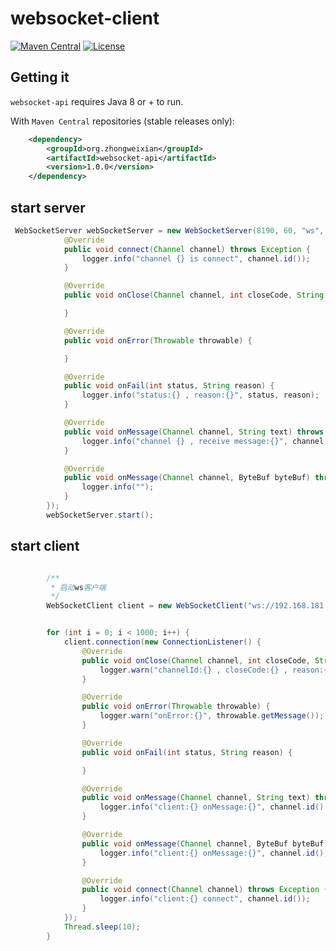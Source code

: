 # websocket-client

[![Maven Central](https://img.shields.io/maven-central/v/org.zhongweixian/websocket-api.svg?label=Maven%20Central)](https://search.maven.org/search?q=g:%22org.zhongweixian%22%20AND%20a:%22websocket-api%22)
[![License](https://img.shields.io/badge/license-Apache%202-4EB1BA.svg)](https://www.apache.org/licenses/LICENSE-2.0.html) 


## Getting it
`websocket-api` requires Java 8 or + to run.

With `Maven Central` repositories (stable releases only):

```xml
    <dependency>
        <groupId>org.zhongweixian</groupId>
        <artifactId>websocket-api</artifactId>
        <version>1.0.0</version>
    </dependency>
```

## start server

```java
 WebSocketServer webSocketServer = new WebSocketServer(8190, 60, "ws", new ConnectionListener() {
            @Override
            public void connect(Channel channel) throws Exception {
                logger.info("channel {} is connect", channel.id());
            }

            @Override
            public void onClose(Channel channel, int closeCode, String reason) {

            }

            @Override
            public void onError(Throwable throwable) {

            }

            @Override
            public void onFail(int status, String reason) {
                logger.info("status:{} , reason:{}", status, reason);
            }

            @Override
            public void onMessage(Channel channel, String text) throws Exception {
                logger.info("channel {} , receive message:{}", channel.id(), text);
            }

            @Override
            public void onMessage(Channel channel, ByteBuf byteBuf) throws Exception {
                logger.info("");
            }
        });
        webSocketServer.start();

```

## start client
```java

        /**
         * 启动ws客户端
         */
        WebSocketClient client = new WebSocketClient("ws://192.168.181.178:8190/ws");


        for (int i = 0; i < 1000; i++) {
            client.connection(new ConnectionListener() {
                @Override
                public void onClose(Channel channel, int closeCode, String reason) {
                    logger.warn("channelId:{} , closeCode:{} , reason:{}", channel.id(), closeCode, reason);
                }

                @Override
                public void onError(Throwable throwable) {
                    logger.warn("onError:{}", throwable.getMessage());
                }

                @Override
                public void onFail(int status, String reason) {

                }

                @Override
                public void onMessage(Channel channel, String text) throws Exception {
                    logger.info("client:{} onMessage:{}", channel.id(), text);
                }

                @Override
                public void onMessage(Channel channel, ByteBuf byteBuf) throws Exception {
                    logger.info("client:{} onMessage:{}", channel.id(), byteBuf.toString(Charset.defaultCharset()));
                }

                @Override
                public void connect(Channel channel) throws Exception {
                    logger.info("client:{} connect", channel.id());
                }
            });
            Thread.sleep(10);
        }
```